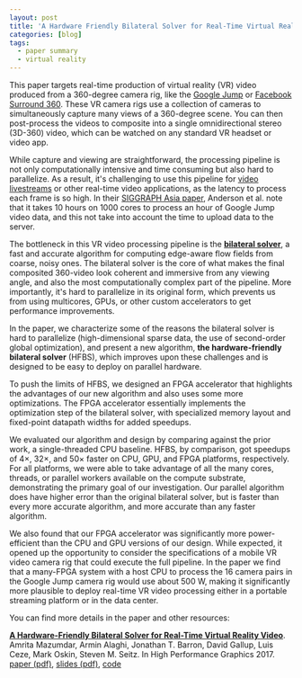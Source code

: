 ```yaml
---
layout: post
title: 'A Hardware Friendly Bilateral Solver for Real-Time Virtual Reality Video'
categories: [blog]
tags:
  - paper summary
  - virtual reality
---
```


This paper targets real-time production of virtual reality (VR) video produced from a 360-degree camera rig, like the [Google Jump][jump] or [Facebook Surround 360][fbsurround]. These VR camera rigs use a collection of cameras to simultaneously capture many views of a 360-degree scene. You can then post-process the videos to composite into a single omnidirectional stereo (3D-360) video, which can be watched on any standard VR headset or video app.

[jump]: https://vr.google.com/jump/
[fbsurround]:  https://code.facebook.com/posts/1755691291326688/introducing-facebook-surround-360-an-open-high-quality-3d-360-video-capture-system/

While capture and viewing are straightforward, the processing pipeline is not only computationally intensive and time consuming but also hard to parallelize. As a result, it's challenging to use this pipeline for [video livestreams][bears] or other real-time video applications, as the latency to process each frame is so high. In their [SIGGRAPH Asia paper][jumpsiggraphasia], Anderson et al. note that it takes 10 hours on 1000 cores to process an hour of Google Jump video data, and this not take into account the time to upload data to the server.

[bears]: https://explore.org/livecams
[jumpsiggraphasia]: https://jonbarron.info/Anderson2016.pdf

The bottleneck in this VR video processing pipeline is the [**bilateral solver**][obs], a fast and accurate algorithm for computing edge-aware flow fields from coarse, noisy ones. The bilateral solver is the core of what makes the final composited 360-video look coherent and immersive from any viewing angle, and also the most computationally complex part of the pipeline. More importantly, it's hard to parallelize in its original form, which prevents us from using multicores, GPUs, or other custom accelerators to get performance improvements.

[obs]: https://jonbarron.info/BarronPooleECCV2016.pdf

In the paper, we characterize some of the reasons the bilateral solver is hard to parallelize (high-dimensional sparse data, the use of second-order global optimization), and present a new algorithm, **the hardware-friendly bilateral solver** (HFBS), which improves upon these challenges and is designed to be easy to deploy on parallel hardware.

To push the limits of HFBS, we designed an FPGA accelerator that highlights the advantages of our new algorithm and also uses some more optimizations. The FPGA accelerator essentially implements the optimization step of the bilateral solver, with specialized memory layout and fixed-point datapath widths for added speedups.

We evaluated our algorithm and design by comparing against the prior work, a single-threaded CPU baseline. HFBS, by comparison, got speedups of 4×, 32×, and 50× faster on CPU, GPU, and FPGA platforms, respectively. For all platforms, we were able to take advantage of all the many cores, threads, or parallel workers available on the compute substrate, demonstrating the primary goal of our investigation. Our parallel algorithm does have higher error than the original bilateral solver, but is faster than every more accurate algorithm, and more accurate than any faster algorithm.

We also found that our FPGA accelerator was significantly more power-efficient than the CPU and GPU versions of our design. While expected, it opened up the opportunity to consider the specifications of a mobile VR video camera rig that could execute the full pipeline. In the paper we find that a many-FPGA system with a host CPU to process the 16 camera pairs in the Google Jump camera rig would use about 500 W, making it significantly more plausible to deploy real-time VR video processing either in a portable streaming platform or in the data center.

You can find more details in the paper and other resources:

**[A Hardware-Friendly Bilateral Solver for Real-Time Virtual Reality Video][hfbs]**.<br />
Amrita Mazumdar, Armin Alaghi, Jonathan T. Barron, David Gallup, Luis Ceze, Mark Oskin, Steven M. Seitz. In High Performance Graphics 2017. <br />
[paper (pdf)][paper], [slides (pdf)][slides], [code][git]

[hfbs]: http://doi.acm.org/10.1145/3105762.3105772
[paper]: https://homes.cs.washington.edu/~amrita/papers/hpg17.pdf
[slides]: https://homes.cs.washington.edu/~amrita/slides/hpg17.pdf
[git]: https://github.com/uwsampa/hfbs
